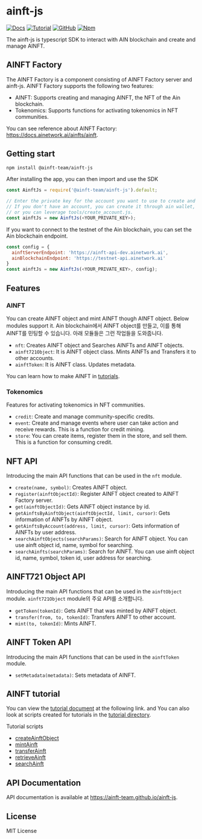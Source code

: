 # ainft-js

[![Docs](https://img.shields.io/badge/Docs-blue)](https://ainft-team.github.io/ainft-js/)
[![Tutorial](https://img.shields.io/badge/Tutorial-gre)](https://docs.ainetwork.ai/ainfts/developer-reference/ainft-tutorial)
[![GitHub](https://img.shields.io/github/license/ainft-team/ainft-js.svg?color=blue)](https://github.com/ainft-team/ainft-js/blob/master/LICENSE)
[![Npm](https://img.shields.io/npm/v/@ainft-team/ainft-js)](https://www.npmjs.com/package/@ainft-team/ainft-js)

The ainft-js is typescript SDK to interact with AIN blockchain and create and manage AINFT.

## AINFT Factory
The AINFT Factory is a component consisting of AINFT Factory server and ainft-js.  AINFT Factory supports the following two features:
- AINFT: Supports creating and managing AINFT, the NFT of the Ain blockchain.
- Tokenomics: Supports functions for activating tokenomics in NFT communities.

You can see reference about AINFT Factory: https://docs.ainetwork.ai/ainfts/ainft.

## Getting start

```bash
npm install @ainft-team/ainft-js
```

After installing the app, you can then import and use the SDK
```javascript
const AinftJs = require('@ainft-team/ainft-js').default;

// Enter the private key for the account you want to use to create and manage AINFT.
// If you don't have an account, you can create it through ain wallet,
// or you can leverage tools/create_account.js.
const ainftJs = new AinftJs(<YOUR_PRIVATE_KEY>);
```

If you want to connect to the testnet of the Ain blockchain, you can set the Ain blockchain endpoint.
```javascript
const config = {
  ainftServerEndpoint: 'https://ainft-api-dev.ainetwork.ai',
  ainBlockchainEndpoint: 'https://testnet-api.ainetwork.ai'
}
const ainftJs = new AinftJs(<YOUR_PRIVATE_KEY>, config);
```

## Features
### AINFT
You can create AINFT object and mint AINFT though AINFT object. Below modules support it.
Ain blockchain에서 AINFT object를 만들고, 이를 통해 AINFT를 민팅할 수 있습니다. 아래 모듈들은 그런 작업들을 도와줍니다.
- `nft`: Creates AINFT object and Searches AINFTs and AINFT objects.
- `ainft721Object`: It is AINFT object class. Mints AINFTs and Transfers it to other accounts.
- `ainftToken`: It is AINFT class. Updates metadata.

You can learn how to make AINFT in [tutorials](https://docs.ainetwork.ai/ainfts/developer-reference/ainft-tutorial).

### Tokenomics
Features for activating tokenomics in NFT communities.
- `credit`: Create and manage community-specific credits.
- `event`: Create and manage events where user can take action and receive rewards. This is a function for credit mining.
- `store`: You can create items, register them in the store, and sell them. This is a function for consuming credit.


## NFT API
Introducing the main API functions that can be used in the `nft` module.

- `create(name, symbol)`: Creates AINFT object.
- `register(ainftObjectId)`: Register AINFT object created to AINFT Factory server.
- `get(ainftObjectId)`: Gets AINFT object instance by id.
- `getAinftsByAinftObject(ainftObjectId, limit, cursor)`: Gets information of AINFTs by AINFT object.
- `getAinftsByAccount(address, limit, cursor)`: Gets information of AINFTs by user address.
- `searchAinftObjects(searchParams)`: Search for AINFT object. You can use ainft object id, name, symbol for searching.
- `searchAinfts(searchParams)`: Search for AINFT. You can use ainft object id, name, symbol, token id, user address for searching.

## AINFT721 Object API
Introducing the main API functions that can be used in the `ainftObject` module.
`ainft721Object` module의 주요 API를 소개합니다.

- `getToken(tokenId)`: Gets AINFT that was minted by AINFT object.
- `transfer(from, to, tokenId)`: Transfers AINFT to other account.
- `mint(to, tokenId)`: Mints AINFT.

## AINFT Token API
Introducing the main API functions that can be used in the `ainftToken` module.

- `setMetadata(metadata)`: Sets metadata of AINFT.


## AINFT tutorial
You can view the [tutorial document](https://docs.ainetwork.ai/ainfts/developer-reference/ainft-tutorial) at the following link. and You can also look at scripts created for tutorials in the [tutorial directory](https://github.com/ainft-team/ainft-js/tree/main/tutorials).

Tutorial scripts
- [createAinftObject](https://github.com/ainft-team/ainft-js/blob/master/tutorials/createAinftObject.js)
- [mintAinft](https://github.com/ainft-team/ainft-js/blob/master/tutorials/mintAinft.js)
- [transferAinft](https://github.com/ainft-team/ainft-js/blob/master/tutorials/transferAinft.js)
- [retrieveAinft](https://github.com/ainft-team/ainft-js/blob/master/tutorials/retrieveAinft.js)
- [searchAinft](https://github.com/ainft-team/ainft-js/blob/master/tutorials/searchAinft.js)

## API Documentation
API documentation is available at https://ainft-team.github.io/ainft-js.

## License
MIT License